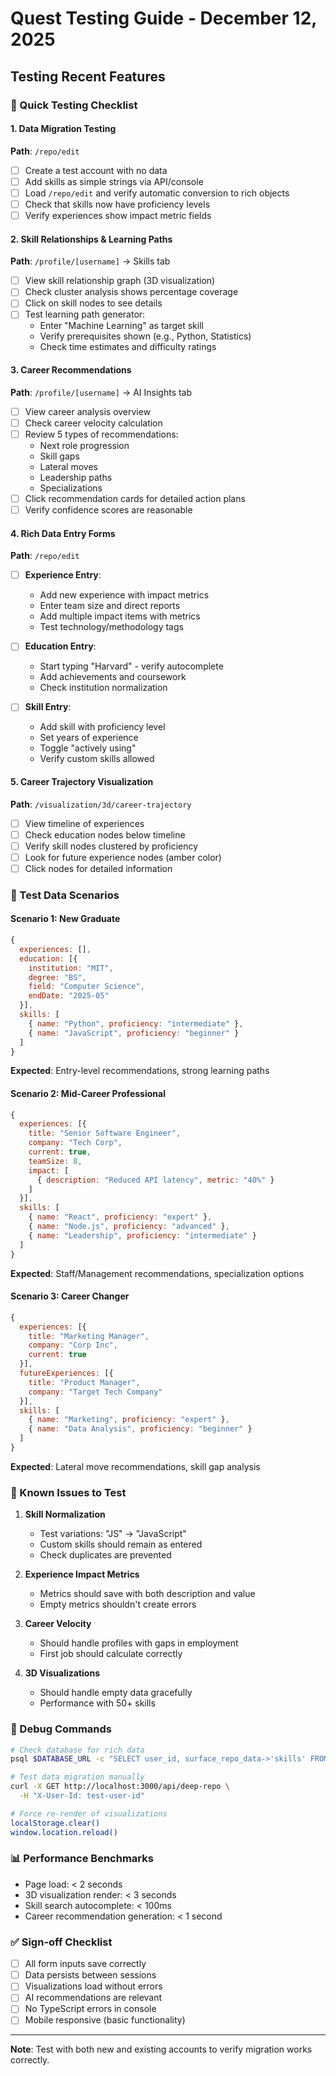 # Quest Testing Guide - December 12, 2025
## Testing Recent Features

### 🧪 Quick Testing Checklist

#### 1. **Data Migration Testing**
**Path**: `/repo/edit`

- [ ] Create a test account with no data
- [ ] Add skills as simple strings via API/console
- [ ] Load `/repo/edit` and verify automatic conversion to rich objects
- [ ] Check that skills now have proficiency levels
- [ ] Verify experiences show impact metric fields

#### 2. **Skill Relationships & Learning Paths**
**Path**: `/profile/[username]` → Skills tab

- [ ] View skill relationship graph (3D visualization)
- [ ] Check cluster analysis shows percentage coverage
- [ ] Click on skill nodes to see details
- [ ] Test learning path generator:
  - Enter "Machine Learning" as target skill
  - Verify prerequisites shown (e.g., Python, Statistics)
  - Check time estimates and difficulty ratings

#### 3. **Career Recommendations**
**Path**: `/profile/[username]` → AI Insights tab

- [ ] View career analysis overview
- [ ] Check career velocity calculation
- [ ] Review 5 types of recommendations:
  - Next role progression
  - Skill gaps
  - Lateral moves
  - Leadership paths
  - Specializations
- [ ] Click recommendation cards for detailed action plans
- [ ] Verify confidence scores are reasonable

#### 4. **Rich Data Entry Forms**
**Path**: `/repo/edit`

- [ ] **Experience Entry**:
  - Add new experience with impact metrics
  - Enter team size and direct reports
  - Add multiple impact items with metrics
  - Test technology/methodology tags
  
- [ ] **Education Entry**:
  - Start typing "Harvard" - verify autocomplete
  - Add achievements and coursework
  - Check institution normalization
  
- [ ] **Skill Entry**:
  - Add skill with proficiency level
  - Set years of experience
  - Toggle "actively using"
  - Verify custom skills allowed

#### 5. **Career Trajectory Visualization**
**Path**: `/visualization/3d/career-trajectory`

- [ ] View timeline of experiences
- [ ] Check education nodes below timeline
- [ ] Verify skill nodes clustered by proficiency
- [ ] Look for future experience nodes (amber color)
- [ ] Click nodes for detailed information

### 📝 Test Data Scenarios

#### Scenario 1: New Graduate
```javascript
{
  experiences: [],
  education: [{
    institution: "MIT",
    degree: "BS",
    field: "Computer Science",
    endDate: "2025-05"
  }],
  skills: [
    { name: "Python", proficiency: "intermediate" },
    { name: "JavaScript", proficiency: "beginner" }
  ]
}
```
**Expected**: Entry-level recommendations, strong learning paths

#### Scenario 2: Mid-Career Professional
```javascript
{
  experiences: [{
    title: "Senior Software Engineer",
    company: "Tech Corp",
    current: true,
    teamSize: 8,
    impact: [
      { description: "Reduced API latency", metric: "40%" }
    ]
  }],
  skills: [
    { name: "React", proficiency: "expert" },
    { name: "Node.js", proficiency: "advanced" },
    { name: "Leadership", proficiency: "intermediate" }
  ]
}
```
**Expected**: Staff/Management recommendations, specialization options

#### Scenario 3: Career Changer
```javascript
{
  experiences: [{
    title: "Marketing Manager",
    company: "Corp Inc",
    current: true
  }],
  futureExperiences: [{
    title: "Product Manager",
    company: "Target Tech Company"
  }],
  skills: [
    { name: "Marketing", proficiency: "expert" },
    { name: "Data Analysis", proficiency: "beginner" }
  ]
}
```
**Expected**: Lateral move recommendations, skill gap analysis

### 🐛 Known Issues to Test

1. **Skill Normalization**
   - Test variations: "JS" → "JavaScript"
   - Custom skills should remain as entered
   - Check duplicates are prevented

2. **Experience Impact Metrics**
   - Metrics should save with both description and value
   - Empty metrics shouldn't create errors

3. **Career Velocity**
   - Should handle profiles with gaps in employment
   - First job should calculate correctly

4. **3D Visualizations**
   - Should handle empty data gracefully
   - Performance with 50+ skills

### 🔧 Debug Commands

```bash
# Check database for rich data
psql $DATABASE_URL -c "SELECT user_id, surface_repo_data->'skills' FROM user_profiles LIMIT 1;"

# Test data migration manually
curl -X GET http://localhost:3000/api/deep-repo \
  -H "X-User-Id: test-user-id"

# Force re-render of visualizations
localStorage.clear()
window.location.reload()
```

### 📊 Performance Benchmarks

- Page load: < 2 seconds
- 3D visualization render: < 3 seconds
- Skill search autocomplete: < 100ms
- Career recommendation generation: < 1 second

### ✅ Sign-off Checklist

- [ ] All form inputs save correctly
- [ ] Data persists between sessions
- [ ] Visualizations load without errors
- [ ] AI recommendations are relevant
- [ ] No TypeScript errors in console
- [ ] Mobile responsive (basic functionality)

---

**Note**: Test with both new and existing accounts to verify migration works correctly.